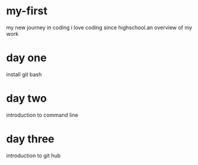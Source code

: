 # my-first
my new journey in coding
i love coding since highschool.an overview of my work

# day one
install git bash

# day two

introduction to command line

# day three

introduction to git hub
